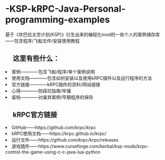 # -KSP-kRPC-Java-Personal-programming-examples
基于《坎巴拉太空计划(KSP)》衍生出来的编程化mod的一些个人的案例储存库——包含程序/飞船文件/安装使用教程<br>
<ul><h2>这里有些什么：</h2></ul>
  <li>案例————包含飞船/程序/单个案例说明</li>
  <li>使用文档————包含如何安装以及使用kRPC插件以及运行程序的方法</li>
  <li>官方链接————kRPC插件的资料/网站链接</li>
  <li>心得————防踩坑指南/牢骚</li>
  <li>留档————对废弃案例/早期程序的保存</li>
  
<ul><h2>kRPC官方链接</h2></ul>
<li>GitHub——https://github.com/krpc/krpc</li>
<li>kRPC使用文档——https://krpc.github.io/krpc/</li>
<li>运行文件——https://github.com/krpc/krpc/releases</li>
<li>游戏插件——https://www.curseforge.com/kerbal/ksp-mods/krpc-control-the-game-using-c-c-java-lua-python</li>


